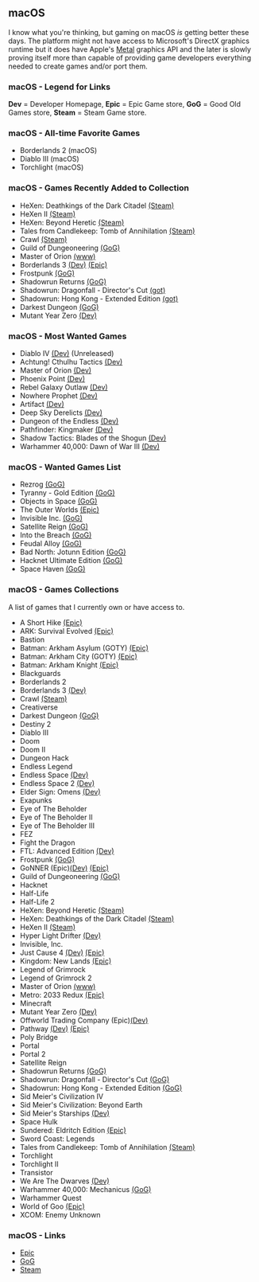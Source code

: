 ## macOS

I know what you're thinking, but gaming on macOS *is* getting better these days. The platform might not have access to
Microsoft's DirectX graphics runtime but it does have Apple's [Metal](https://developer.apple.com/metal/) graphics API 
and the later is slowly proving itself more than capable of providing game developers everything needed to create games 
and/or port them.

### macOS - Legend for Links

**Dev** = Developer Homepage, **Epic** = Epic Game store, **GoG** = Good Old Games store, **Steam** = Steam Game store.

### macOS - All-time Favorite Games

- Borderlands 2 (macOS)
- Diablo III (macOS)
- Torchlight (macOS)

### macOS - Games Recently Added to Collection

- HeXen: Deathkings of the Dark Citadel [(Steam)](https://store.steampowered.com/app/2370/HeXen_Deathkings_of_the_Dark_Citadel/)
- HeXen II [(Steam)](https://store.steampowered.com/app/9060/HeXen_II/)
- HeXen: Beyond Heretic [(Steam)](https://store.steampowered.com/app/2360/HeXen_Beyond_Heretic/)
- Tales from Candlekeep: Tomb of Annihilation [(Steam)](https://store.steampowered.com/app/663380/Tales_from_Candlekeep_Tomb_of_Annihilation/)
- Crawl [(Steam)](https://store.steampowered.com/app/293780/Crawl/)
- Guild of Dungeoneering [(GoG)](http://www.guildofdungeoneering.com/)
- Master of Orion [(www)](http://masteroforion.com/intro)
- Borderlands 3 [(Dev)](https://boderlands.com) [(Epic)](https://www.epicgames.com/store/en-US/product/borderlands-3/home)
- Frostpunk [(GoG)](https://www.gog.com/game/frostpunk)
- Shadowrun Returns [(GoG)](https://www.gog.com/game/shadowrun_returns)
- Shadowrun: Dragonfall - Director's Cut [(got)](https://www.gog.com/game/shadowrun_dragonfall_directors_cut)
- Shadowrun: Hong Kong - Extended Edition [(got)](https://www.gog.com/game/shadowrun_hong_kong_extended_edition)
- Darkest Dungeon [(GoG)](https://www.gog.com/game/darkest_dungeon)
- Mutant Year Zero [(Dev)](https://www.mutantyearzero.com)

### macOS - Most Wanted Games

- Diablo IV [(Dev)](https://diablo.blizzard.com/en-us/) (Unreleased)
- Achtung! Cthulhu Tactics [(Dev)](https://store.steampowered.com/app/874460/Achtung_Cthulhu_Tactics/)
- Master of Orion [(Dev)](https://masteroforion.com)
- Phoenix Point [(Dev)](https://phoenixpoint.info/)
- Rebel Galaxy Outlaw [(Dev)](https://rebel-galaxy.com/)
- Nowhere Prophet [(Dev)](http://www.noprophet.com/)
- Artifact [(Dev)](https://store.steampowered.com/app/583950/Artifact/)
- Deep Sky Derelicts [(Dev)](https://www.snowhoundgames.com/deep-sky-derelicts/)
- Dungeon of the Endless [(Dev)](https://store.steampowered.com/app/249050/Dungeon_of_the_Endless/)
- Pathfinder: Kingmaker [(Dev)](https://owlcatgames.com)
- Shadow Tactics: Blades of the Shogun [(Dev)](http://www.mimimi-productions.de/shadow_tactics_micro/)
- Warhammer 40,000: Dawn of War III [(Dev)](https://www.dawnofwar.com)

### macOS - Wanted Games List

- Rezrog [(GoG)](https://www.gog.com/game/rezrog)
- Tyranny - Gold Edition [(GoG)](https://www.gog.com/game/tyranny_gold_edition)
- Objects in Space [(GoG)](https://www.gog.com/game/objects_in_space)
- The Outer Worlds [(Epic)](https://www.epicgames.com/store/en-US/product/the-outer-worlds/home)
- Invisible Inc. [(GoG)](https://www.gog.com/game/invisible_inc)
- Satellite Reign [(GoG)](https://www.gog.com/game/satellite_reign)
- Into the Breach [(GoG)](https://www.gog.com/game/into_the_breach)
- Feudal Alloy [(GoG)](https://www.gog.com/game/feudal_alloy)
- Bad North: Jotunn Edition [(GoG)](https://www.gog.com/game/bad_north)
- Hacknet Ultimate Edition [(GoG)](https://www.gog.com/game/hacknet_ultimate_edition)
- Space Haven [(GoG)](https://www.gog.com/game/space_haven)

### macOS - Games Collections

A list of games that I currently own or have access to.

- A Short Hike [(Epic)](https://www.epicgames.com/store/en-US/product/a-short-hike/home)
- ARK: Survival Evolved [(Epic)](https://www.epicgames.com/store/en-US/product/ark/home)
- Bastion
- Batman: Arkham Asylum (GOTY) [(Epic)](https://www.epicgames.com/store/en-US/product/batman-arkham-asylum/home)
- Batman: Arkham City (GOTY) [(Epic)](https://www.epicgames.com/store/en-US/product/batman-arkham-city/home)
- Batman: Arkham Knight [(Epic)](https://www.epicgames.com/store/en-US/product/batman-arkham-knight/home)
- Blackguards
- Borderlands 2
- Borderlands 3 [(Dev)](https://boderlands.com)
- Crawl [(Steam)](https://store.steampowered.com/app/293780/Crawl/)
- Creativerse
- Darkest Dungeon [(GoG)](https://www.gog.com/game/darkest_dungeon)
- Destiny 2
- Diablo III
- Doom
- Doom II
- Dungeon Hack
- Endless Legend
- Endless Space [(Dev)](https://www.endless-space.com)
- Endless Space 2 [(Dev)](https://www.endless-space.com)
- Elder Sign: Omens [(Dev)](https://www.fantasyflightgames.com/en/products/elder-sign-omens/)
- Exapunks
- Eye of The Beholder
- Eye of The Beholder II
- Eye of The Beholder III
- FEZ
- Fight the Dragon
- FTL: Advanced Edition [(Dev)](https://subsetgames.com/ftl.html)
- Frostpunk [(GoG)](https://www.gog.com/game/frostpunk)
- GoNNER (Epic)[(Dev)](https://www.gonnergame.com/) [(Epic)](https://www.epicgames.com/store/en-US/product/gonner/home)
- Guild of Dungeoneering [(GoG)](http://www.guildofdungeoneering.com/)
- Hacknet
- Half-Life
- Half-Life 2
- HeXen: Beyond Heretic [(Steam)](https://store.steampowered.com/app/2360/HeXen_Beyond_Heretic/)
- HeXen: Deathkings of the Dark Citadel [(Steam)](https://store.steampowered.com/app/2370/HeXen_Deathkings_of_the_Dark_Citadel/)
- HeXen II [(Steam)](https://store.steampowered.com/app/9060/HeXen_II/)
- Hyper Light Drifter [(Dev)](https://heartmachine.com/hyper-light)
- Invisible, Inc.
- Just Cause 4 [(Dev)](https://justcause.square-enix-games.com/en-us/) [(Epic)](https://www.epicgames.com/store/en-US/product/just-cause-4/home)
- Kingdom: New Lands [(Epic)](https://www.epicgames.com/store/en-US/product/kingdom-new-lands/home)
- Legend of Grimrock
- Legend of Grimrock 2
- Master of Orion [(www)](http://masteroforion.com/intro)
- Metro: 2033 Redux [(Epic)](https://www.epicgames.com/store/en-US/product/metro-2033-redux/home)
- Minecraft
- Mutant Year Zero [(Dev)](https://www.mutantyearzero.com)
- Offworld Trading Company (Epic)[(Dev)](https://www.offworldgame.com)
- Pathway [(Dev)](http://pathway-game.com/) [(Epic)](https://www.epicgames.com/store/en-US/product/pathway/home)
- Poly Bridge
- Portal
- Portal 2
- Satellite Reign
- Shadowrun Returns [(GoG)](https://www.gog.com/game/shadowrun_returns)
- Shadowrun: Dragonfall - Director's Cut [(GoG)](https://www.gog.com/game/shadowrun_dragonfall_directors_cut)
- Shadowrun: Hong Kong - Extended Edition [(GoG)](https://www.gog.com/game/shadowrun_hong_kong_extended_edition)
- Sid Meier's Civilization IV
- Sid Meier's Civilization: Beyond Earth
- Sid Meier's Starships [(Dev)](https://www.2k.com/en-US/game/sid-meiers-starships/)
- Space Hulk
- Sundered: Eldritch Edition [(Epic)](https://www.epicgames.com/store/en-US/product/sundered-eldritch-edition/home)
- Sword Coast: Legends
- Tales from Candlekeep: Tomb of Annihilation [(Steam)](https://store.steampowered.com/app/663380/Tales_from_Candlekeep_Tomb_of_Annihilation/)
- Torchlight
- Torchlight II
- Transistor 
- We Are The Dwarves [(Dev)](http://wearethedwarves.com/press/#description)
- Warhammer 40,000: Mechanicus [(GoG)](https://www.gog.com/game/warhammer_40000_mechanicus)
- Warhammer Quest
- World of Goo [(Epic)](https://www.epicgames.com/store/en-US/product/world-of-goo/home)
- XCOM: Enemy Unknown

### macOS - Links

- [Epic](https://www.epicgames.com/store/en-US)
- [GoG](https://www.gog.com/)
- [Steam](https://store.steampowered.com/)

